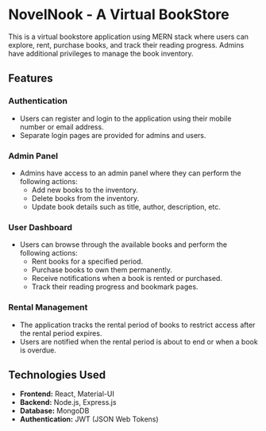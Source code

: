 # NovelNook - A Virtual BookStore

This is a virtual bookstore application using MERN stack where users can explore, rent, purchase books, and track their reading progress. Admins have additional privileges to manage the book inventory.

## Features

### Authentication

- Users can register and login to the application using their mobile number or email address.
- Separate login pages are provided for admins and users.

### Admin Panel

- Admins have access to an admin panel where they can perform the following actions:
  - Add new books to the inventory.
  - Delete books from the inventory.
  - Update book details such as title, author, description, etc.

### User Dashboard

- Users can browse through the available books and perform the following actions:
  - Rent books for a specified period.
  - Purchase books to own them permanently.
  - Receive notifications when a book is rented or purchased.
  - Track their reading progress and bookmark pages.

### Rental Management

- The application tracks the rental period of books to restrict access after the rental period expires.
- Users are notified when the rental period is about to end or when a book is overdue.

## Technologies Used

- **Frontend:** React, Material-UI
- **Backend:** Node.js, Express.js
- **Database:** MongoDB
- **Authentication:** JWT (JSON Web Tokens)
